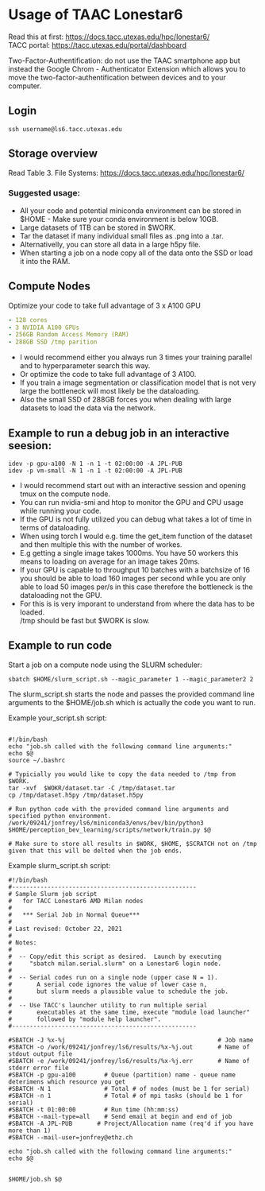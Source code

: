 # Usage of TAAC Lonestar6
Read this at first: https://docs.tacc.utexas.edu/hpc/lonestar6/  
TACC portal: https://tacc.utexas.edu/portal/dashboard

Two-Factor-Authentification: do not use the TAAC smartphone app but instead the Google Chrom - Authenticator Extension which allows you to move the two-factor-authentification between devices and to your computer.   

## Login
```shell
ssh username@ls6.tacc.utexas.edu
```

## Storage overview 
Read Table 3. File Systems: https://docs.tacc.utexas.edu/hpc/lonestar6/  
### Suggested usage:  
- All your code and potential miniconda environment can be stored in $HOME - Make sure your conda environment is below 10GB.  
- Large datasets of 1TB can be stored in $WORK.  
- Tar the dataset if many individual small files as .png into a .tar.  
- Alternativelly, you can store all data in a large h5py file.  
- When starting a job on a node copy all of the data onto the SSD or load it into the RAM.  

## Compute Nodes
Optimize your code to take full advantage of 3 x A100 GPU  
```yaml
- 128 cores 
- 3 NVIDIA A100 GPUs
- 256GB Random Access Memory (RAM)
- 288GB SSD /tmp parition 
```

- I would recommend either you always run 3 times your training parallel and to hyperparameter search this way.  
- Or optimize the code to take full advantage of 3 A100.   
- If you train a image segmentation or classification model that is not very large the bottleneck will most likely be the dataloading.   
- Also the small SSD of 288GB forces you when dealing with large datasets to load the data via the network.   

## Example to run a debug job in an interactive seesion:
```shell
idev -p gpu-a100 -N 1 -n 1 -t 02:00:00 -A JPL-PUB
idev -p vm-small -N 1 -n 1 -t 02:00:00 -A JPL-PUB
```
- I would recommend start out with an interactive session and opening tmux on the compute node.  
- You can run nvidia-smi and htop to monitor the GPU and CPU usage while running your code.    
- If the GPU is not fully utilized you can debug what takes a lot of time in terms of dataloading.  
- When using torch I would e.g. time the get_item function of the dataset and then multiple this with the number of workes. 
- E.g getting a single image takes 1000ms. You have 50 workers this means to loading on average for an image takes 20ms.  
- If your GPU is capable to throughput 10 batches with a batchsize of 16 you should be able to load 160 images per second while you are only able to load 50 images per/s in this case therefore the bottleneck is the dataloading not the GPU.  
- For this is is very imporant to understand from where the data has to be loaded.  
/tmp should be fast but $WORK is slow.  

## Example to run code
Start a job on a compute node using the SLURM scheduler:
```shell
sbatch $HOME/slurm_script.sh --magic_parameter 1 --magic_parameter2 2
```

The slurm_script.sh starts the node and passes the provided command line arguments to the $HOME/job.sh which is actually the code you want to run.

Example your_script.sh script:
```shell

#!/bin/bash
echo "job.sh called with the following command line arguments:"
echo $@
source ~/.bashrc

# Typicially you would like to copy the data needed to /tmp from $WORK.
tar -xvf  $WOKR/dataset.tar -C /tmp/dataset.tar
cp /tmp/dataset.h5py /tmp/dataset.h5py

# Run python code with the provided command line arguments and specified python environment.
/work/09241/jonfrey/ls6/miniconda3/envs/bev/bin/python3 $HOME/perception_bev_learning/scripts/network/train.py $@

# Make sure to store all results in $WORK, $HOME, $SCRATCH not on /tmp given that this will be delted when the job ends.
```


Example slurm_script.sh script:
```shell
#!/bin/bash
#----------------------------------------------------
# Sample Slurm job script
#   for TACC Lonestar6 AMD Milan nodes
#
#   *** Serial Job in Normal Queue***
# 
# Last revised: October 22, 2021
#
# Notes:
#
#  -- Copy/edit this script as desired.  Launch by executing
#     "sbatch milan.serial.slurm" on a Lonestar6 login node.
#
#  -- Serial codes run on a single node (upper case N = 1).
#       A serial code ignores the value of lower case n,
#       but slurm needs a plausible value to schedule the job.
#
#  -- Use TACC's launcher utility to run multiple serial 
#       executables at the same time, execute "module load launcher" 
#       followed by "module help launcher".
#----------------------------------------------------

#SBATCH -J %x-%j                                           # Job name
#SBATCH -o /work/09241/jonfrey/ls6/results/%x-%j.out       # Name of stdout output file
#SBATCH -e /work/09241/jonfrey/ls6/results/%x-%j.err       # Name of stderr error file
#SBATCH -p gpu-a100        # Queue (partition) name - queue name deterimens which resource you get
#SBATCH -N 1               # Total # of nodes (must be 1 for serial)
#SBATCH -n 1               # Total # of mpi tasks (should be 1 for serial)
#SBATCH -t 01:00:00        # Run time (hh:mm:ss)
#SBATCH --mail-type=all    # Send email at begin and end of job
#SBATCH -A JPL-PUB       # Project/Allocation name (req'd if you have more than 1)
#SBATCH --mail-user=jonfrey@ethz.ch

echo "job.sh called with the following command line arguments:"
echo $@


$HOME/job.sh $@
```